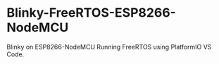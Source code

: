 # Blinky-FreeRTOS-ESP8266-NodeMCU
Blinky on ESP8266-NodeMCU Running FreeRTOS using PlatformIO VS Code.
